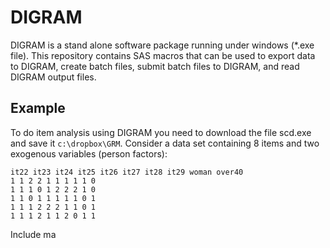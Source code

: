 # DIGRAM

DIGRAM is a stand alone software package running under windows (*.exe file). This repository contains SAS macros that can be used to export data to DIGRAM, create batch files, submit batch files to DIGRAM, and read DIGRAM output files.


## Example

To do item analysis using DIGRAM you need to download the file scd.exe and save it `c:\dropbox\GRM`. Consider a data set containing 8 items and two exogenous variables (person factors):

```
it22 it23 it24 it25 it26 it27 it28 it29 woman over40 
1 1 2 2 1 1 1 1 1 0 
1 1 1 0 1 2 2 2 1 0 
1 1 0 1 1 1 1 1 0 1 
1 1 1 2 2 2 1 1 0 1 
1 1 1 2 1 1 2 0 1 1 
```




Include ma
